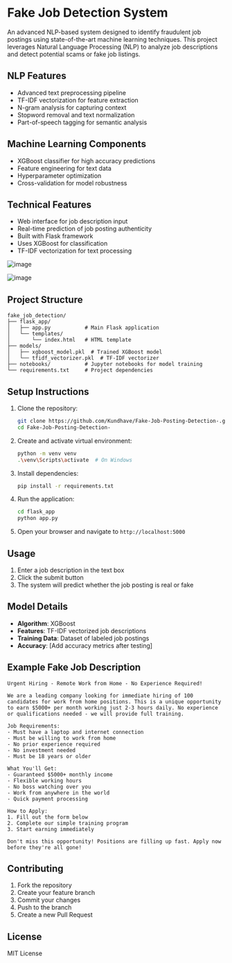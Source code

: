 # Fake Job Detection System

An advanced NLP-based system designed to identify fraudulent job postings using state-of-the-art machine learning techniques. This project leverages Natural Language Processing (NLP) to analyze job descriptions and detect potential scams or fake job listings.

## NLP Features

- Advanced text preprocessing pipeline
- TF-IDF vectorization for feature extraction
- N-gram analysis for capturing context
- Stopword removal and text normalization
- Part-of-speech tagging for semantic analysis

## Machine Learning Components

- XGBoost classifier for high accuracy predictions
- Feature engineering for text data
- Hyperparameter optimization
- Cross-validation for model robustness

## Technical Features

- Web interface for job description input
- Real-time prediction of job posting authenticity
- Built with Flask framework
- Uses XGBoost for classification
- TF-IDF vectorization for text processing

![image](https://github.com/user-attachments/assets/5e4f3833-d274-4e10-9346-263c587c48bd)

![image](https://github.com/user-attachments/assets/5b5f9c61-5e34-4a93-a086-fb399e79d9dd)


## Project Structure

```
fake_job_detection/
├── flask_app/
│   ├── app.py           # Main Flask application
│   └── templates/
│       └── index.html   # HTML template
├── models/
│   ├── xgboost_model.pkl  # Trained XGBoost model
│   └── tfidf_vectorizer.pkl  # TF-IDF vectorizer
├── notebooks/           # Jupyter notebooks for model training
└── requirements.txt     # Project dependencies
```

## Setup Instructions

1. Clone the repository:
   ```bash
   git clone https://github.com/Kundhave/Fake-Job-Posting-Detection-.git
   cd Fake-Job-Posting-Detection-
   ```

2. Create and activate virtual environment:
   ```bash
   python -m venv venv
   .\venv\Scripts\activate  # On Windows
   ```

3. Install dependencies:
   ```bash
   pip install -r requirements.txt
   ```

4. Run the application:
   ```bash
   cd flask_app
   python app.py
   ```

5. Open your browser and navigate to `http://localhost:5000`

## Usage

1. Enter a job description in the text box
2. Click the submit button
3. The system will predict whether the job posting is real or fake

## Model Details

- **Algorithm**: XGBoost
- **Features**: TF-IDF vectorized job descriptions
- **Training Data**: Dataset of labeled job postings
- **Accuracy**: [Add accuracy metrics after testing]

## Example Fake Job Description

```
Urgent Hiring - Remote Work from Home - No Experience Required!

We are a leading company looking for immediate hiring of 100 candidates for work from home positions. This is a unique opportunity to earn $5000+ per month working just 2-3 hours daily. No experience or qualifications needed - we will provide full training.

Job Requirements:
- Must have a laptop and internet connection
- Must be willing to work from home
- No prior experience required
- No investment needed
- Must be 18 years or older

What You'll Get:
- Guaranteed $5000+ monthly income
- Flexible working hours
- No boss watching over you
- Work from anywhere in the world
- Quick payment processing

How to Apply:
1. Fill out the form below
2. Complete our simple training program
3. Start earning immediately

Don't miss this opportunity! Positions are filling up fast. Apply now before they're all gone!
```

## Contributing

1. Fork the repository
2. Create your feature branch
3. Commit your changes
4. Push to the branch
5. Create a new Pull Request

## License

MIT License
